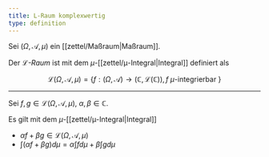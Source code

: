 ```yaml
---
title: L-Raum komplexwertig
type: definition
---
```


Sei  $(\Omega, \mathcal{A}, \mu)$ ein [[zettel/Maßraum|Maßraum]].

Der *$\mathcal{L}$-Raum* ist mit dem $\mu$-[[zettel/μ-Integral|Integral]] definiert als

$$
	\mathcal{L}(\Omega, \mathcal{A}, \mu) = \left\{ f : (\Omega, \mathcal{A}) \to (\mathbb{C}, \mathcal{L}(\mathbb{C})), f \ \mu\text{-integrierbar } \right\}
$$

---

Sei $f, g \in \mathcal{L}(\Omega, \mathcal{A}, \mu)$, $\alpha, \beta \in \mathbb{C}$.

Es gilt mit dem $\mu$-[[zettel/μ-Integral|Integral]]
- $\alpha f + \beta g \in \mathcal{L}(\Omega, \mathcal{A}, \mu)$
- $\int (\alpha f + \beta g) d\mu = \alpha \int f d\mu + \beta \int g d\mu$